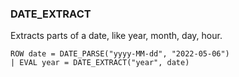 <!--
This is generated by ESQL’s AbstractFunctionTestCase. Do no edit it. See ../README.md for how to regenerate it.
-->

### DATE_EXTRACT
Extracts parts of a date, like year, month, day, hour.

```
ROW date = DATE_PARSE("yyyy-MM-dd", "2022-05-06")
| EVAL year = DATE_EXTRACT("year", date)
```
